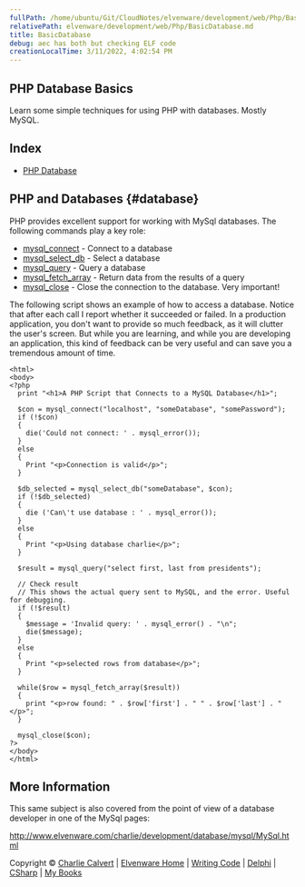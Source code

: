 ```yaml
---
fullPath: /home/ubuntu/Git/CloudNotes/elvenware/development/web/Php/BasicDatabase.md
relativePath: elvenware/development/web/Php/BasicDatabase.md
title: BasicDatabase
debug: aec has both but checking ELF code
creationLocalTime: 3/11/2022, 4:02:54 PM
---
```


<!-- toc -->
<!-- tocstop -->

<div id="container">

## PHP Database Basics


Learn some simple techniques for using PHP with databases. Mostly MySQL.

## Index

-   [PHP Database](#database)

PHP and Databases {#database}
-----------------

PHP provides excellent support for working with MySql databases. The
following commands play a key role:

-   [mysql\_connect](http://php.net/manual/en/function.mysql-connect.php) -
    Connect to a database
-   [mysql\_select\_db](http://www.php.net/manual/en/function.mysql-select-db.php) -
    Select a database
-   [mysql\_query](http://www.php.net/manual/en/function.mysql-query.php) -
    Query a database
-   [mysql\_fetch\_array](http://www.php.net/manual/en/function.mysql-fetch-array.php) -
    Return data from the results of a query
-   [mysql\_close](http://www.php.net/manual/en/function.mysql-close.php) -
    Close the connection to the database. Very important!

The following script shows an example of how to access a database.
Notice that after each call I report whether it succeeded or failed. In
a production application, you don't want to provide so much feedback, as
it will clutter the user's screen. But while you are learning, and while
you are developing an application, this kind of feedback can be very
useful and can save you a tremendous amount of time.

``` {.code}
<html>
<body>
<?php
  print "<h1>A PHP Script that Connects to a MySQL Database</h1>";

  $con = mysql_connect("localhost", "someDatabase", "somePassword");
  if (!$con)
  {
    die('Could not connect: ' . mysql_error());
  }
  else
  {
    Print "<p>Connection is valid</p>";
  }

  $db_selected = mysql_select_db("someDatabase", $con);
  if (!$db_selected)
  {
    die ('Can\'t use database : ' . mysql_error());
  }
  else
  {
    Print "<p>Using database charlie</p>";
  }

  $result = mysql_query("select first, last from presidents");

  // Check result
  // This shows the actual query sent to MySQL, and the error. Useful for debugging.
  if (!$result)
  {
    $message = 'Invalid query: ' . mysql_error() . "\n";
    die($message);
  }
  else
  {
    Print "<p>selected rows from database</p>";
  }

  while($row = mysql_fetch_array($result))
  {
    print "<p>row found: " . $row['first'] . " " . $row['last'] . "</p>";
  }

  mysql_close($con);
?>
</body>
</html>
```

More Information
----------------

This same subject is also covered from the point of view of a database
developer in one of the MySql pages:

<http://www.elvenware.com/charlie/development/database/mysql/MySql.html>

Copyright © [Charlie Calvert](../../../index.html) | [Elvenware
Home](../../../index.html) | [Writing Code](../../index.html) |
[Delphi](../../delphi/index.html) | [CSharp](../../csharp/index.html) |
[My Books](../../../books/index.html)

</div>
